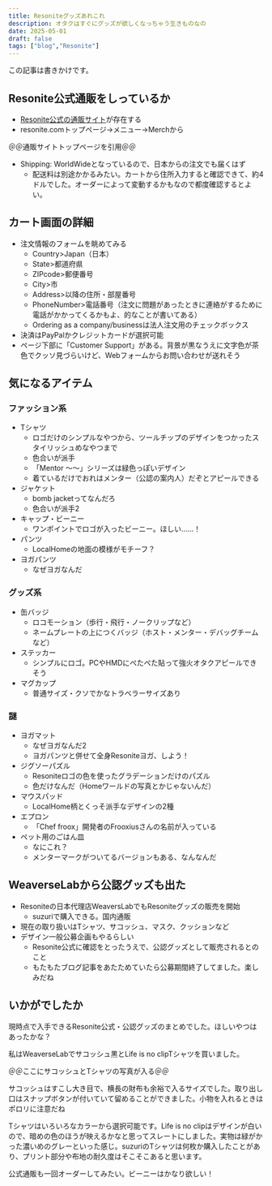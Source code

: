 ```yaml
---
title: Resoniteグッズあれこれ
description: オタクはすぐにグッズが欲しくなっちゃう生きものなの
date: 2025-05-01
draft: false
tags: ["blog","Resonite"]
---
```


この記事は書きかけです。

## Resonite公式通販をしっているか
- [Resonite公式の通販サイト](https://resonite.sellfy.store/)が存在する
- resonite.comトップページ→メニュー→Merchから

＠＠通販サイトトップページを引用＠＠

- Shipping: WorldWideとなっているので、日本からの注文でも届くはず
  - 配送料は別途かかるみたい。カートから住所入力すると確認できて、約4ドルでした。オーダーによって変動するかもなので都度確認するとよい。

## カート画面の詳細
- 注文情報のフォームを眺めてみる
  - Country>Japan（日本）
  - State>都道府県
  - ZIPcode>郵便番号
  - City>市
  - Address>以降の住所・部屋番号
  - PhoneNumber>電話番号（注文に問題があったときに連絡がするために電話がかかってくるかもよ、的なことが書いてある）
  - Ordering as a company/businessは法人注文用のチェックボックス
- 決済はPayPalかクレジットカードが選択可能
- ページ下部に「Customer Support」がある。背景が黒なうえに文字色が茶色でクッソ見づらいけど、Webフォームからお問い合わせが送れそう

## 気になるアイテム
### ファッション系
- Tシャツ
  - ロゴだけのシンプルなやつから、ツールチップのデザインをつかったスタイリッシュめなやつまで
  - 色合いが派手
  - 「Mentor ～～」シリーズは緑色っぽいデザイン
  - 着ているだけでおれはメンター（公認の案内人）だぞとアピールできる
- ジャケット
  - bomb jacketってなんだろ
  - 色合いが派手2
- キャップ・ビーニー
  - ワンポイントでロゴが入ったビーニー。ほしい……！
- パンツ
  - LocalHomeの地面の模様がモチーフ？
- ヨガパンツ
  - なぜヨガなんだ
### グッズ系
- 缶バッジ
  - ロコモーション（歩行・飛行・ノークリップなど）
  - ネームプレートの上につくバッジ（ホスト・メンター・デバッグチームなど）
- ステッカー
  - シンプルにロゴ。PCやHMDにぺたぺた貼って強火オタクアピールできそう
- マグカップ
  - 普通サイズ・クソでかなトラベラーサイズあり
### 謎
- ヨガマット
  - なぜヨガなんだ2
  - ヨガパンツと併せて全身Resoniteヨガ、しよう！
- ジグソーパズル
  - Resoniteロゴの色を使ったグラデーションだけのパズル
  - 色だけなんだ（Homeワールドの写真とかじゃないんだ）
- マウスパッド
  - LocalHome柄とくっそ派手なデザインの2種
- エプロン
  - 「Chef froox」開発者のFrooxiusさんの名前が入っている
- ペット用のごはん皿
  - なにこれ？
  - メンターマークがついてるバージョンもある、なんなんだ

## WeaverseLabから公認グッズも出た
- Resoniteの日本代理店WeaversLabでもResoniteグッズの販売を開始
  - suzuriで購入できる。国内通販
- 現在の取り扱いはTシャツ、サコッシュ、マスク、クッションなど
- デザイン一般公募企画もやるらしい
  - Resonite公式に確認をとったうえで、公認グッズとして販売されるとのこと
  - もたもたブログ記事をあたためていたら公募期間終了してました。楽しみだね

## いかがでしたか
現時点で入手できるResonite公式・公認グッズのまとめでした。ほしいやつはあったかな？

私はWeaverseLabでサコッシュ黒とLife is no clipTシャツを買いました。

＠＠ここにサコッシュとTシャツの写真が入る＠＠

サコッシュはすこし大き目で、横長の財布も余裕で入るサイズでした。取り出し口はスナップボタンが付いていて留めることができました。小物を入れるときはポロリに注意だね

Tシャツはいろいろなカラーから選択可能です。Life is no clipはデザインが白いので、暗めの色のほうが映えるかなと思ってスレートにしました。実物は緑がかった濃いめのグレーといった感じ。suzuriのTシャツは何枚か購入したことがあり、プリント部分や布地の耐久度はそこそこあると思います。

公式通販も一回オーダーしてみたい。ビーニーはかなり欲しい！
